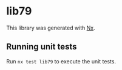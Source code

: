 # lib79

This library was generated with [Nx](https://nx.dev).

## Running unit tests

Run `nx test lib79` to execute the unit tests.
